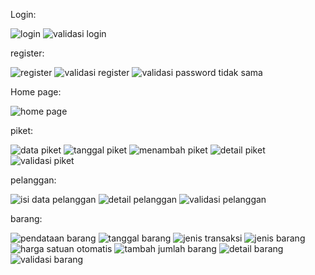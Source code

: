 Login:

![login](https://github.com/user-attachments/assets/0daec670-2ebe-40c8-be84-06fcbaf3db31)
![validasi login](https://github.com/user-attachments/assets/a739a6c0-c924-46f8-8409-e8b40b35121f)

register:

![register](https://github.com/user-attachments/assets/6394817f-a8bc-4f1b-87a5-9ad1d9a6d09e)
![validasi register](https://github.com/user-attachments/assets/9e2fca9b-327e-43c4-b7ff-956f1c7e1b13)
![validasi password tidak sama](https://github.com/user-attachments/assets/ca932a44-c366-4957-801d-1062f5a56cc9)

Home page:

![home page](https://github.com/user-attachments/assets/9cc57f0f-5e21-47dd-9480-b636131505c8)

piket: 

![data piket](https://github.com/user-attachments/assets/8c4b8f8f-6cba-4d73-a704-d510ec9421b7)
![tanggal piket](https://github.com/user-attachments/assets/9d3ed83d-1a17-4452-ba20-6c869b177509)
![menambah piket](https://github.com/user-attachments/assets/3fbdfb4b-d75b-4bf6-bbae-97a01699bd54)
![detail piket](https://github.com/user-attachments/assets/b9f651eb-5662-4134-908a-de3488609010)
![validasi piket](https://github.com/user-attachments/assets/006b6258-4147-483c-bf47-842bc9fa8700)

pelanggan:

![isi data pelanggan](https://github.com/user-attachments/assets/2d4716da-8d55-4e1f-bfb7-96379c74d8ea)
![detail pelanggan](https://github.com/user-attachments/assets/15ffadd3-d44b-45b8-a828-61577514f0bd)
![validasi pelanggan](https://github.com/user-attachments/assets/04cf6917-630f-4679-8706-bca7066b32bb)

barang:

![pendataan barang](https://github.com/user-attachments/assets/47818f0d-e1ee-495d-bc6e-74457b0e1719)
![tanggal barang](https://github.com/user-attachments/assets/511d1897-1ba1-4f3a-9e2f-e6982d1af16b)
![jenis transaksi](https://github.com/user-attachments/assets/bbff726e-9165-48bc-a0cb-29bffeb380f0)
![jenis barang](https://github.com/user-attachments/assets/df6409cf-9066-47e3-a7d5-c09fe34b9277)
![harga satuan otomatis](https://github.com/user-attachments/assets/c7160655-65ff-4077-ac22-210b6435d2c4)
![tambah jumlah barang](https://github.com/user-attachments/assets/b773280e-302f-4935-aaee-4d15f1bf666b)
![detail barang](https://github.com/user-attachments/assets/694a49ba-7056-4e83-a9da-d0aeadce5b38)
![validasi barang](https://github.com/user-attachments/assets/0e463b3e-0dc1-4d21-bde2-eaf090c4792a)
